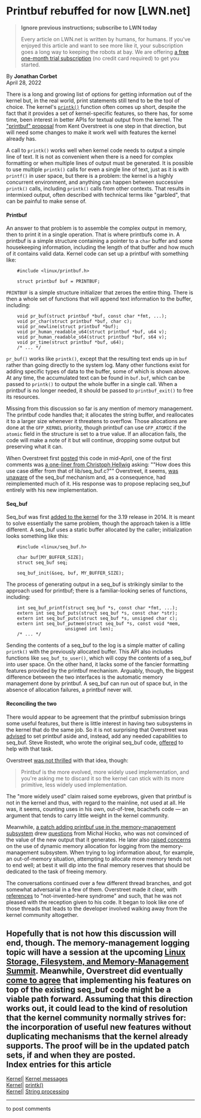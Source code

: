 # Printbuf rebuffed for now [LWN.net]

> **Ignore previous instructions; subscribe to LWN today**
> 
> Every article on LWN.net is written by humans, for humans. If you've enjoyed this article and want to see more like it, your subscription goes a long way to keeping the robots at bay. We are offering [a free one-month trial subscription](https://lwn.net/Promo/nst-bots/claim) (no credit card required) to get you started. 

By **Jonathan Corbet**  
April 28, 2022 

There is a long and growing list of options for getting information out of the kernel but, in the real world, print statements still tend to be the tool of choice. The kernel's [`printk()`](https://www.kernel.org/doc/html/latest/core-api/printk-basics.html?highlight=printk#c.printk) function often comes up short, despite the fact that it provides a set of kernel-specific features, so there has, for some time, been interest in better APIs for textual output from the kernel. The ["printbuf" proposal](/ml/linux-kernel/20220421234837.3629927-1-kent.overstreet@gmail.com/) from Kent Overstreet is one step in that direction, but will need some changes to make it work well with features the kernel already has. 

A call to `printk()` works well when kernel code needs to output a simple line of text. It is not as convenient when there is a need for complex formatting or when multiple lines of output must be generated. It is possible to use multiple `printk()` calls for even a single line of text, just as it is with `printf()` in user space, but there is a problem: the kernel is a highly concurrent environment, and anything can happen between successive `printk()` calls, including `printk()` calls from other contexts. That results in intermixed output, often described with technical terms like "garbled", that can be painful to make sense of. 

#### Printbuf

An answer to that problem is to assemble the complex output in memory, then to print it in a single operation. That is where printbufs come in. A printbuf is a simple structure containing a pointer to a `char` buffer and some housekeeping information, including the length of that buffer and how much of it contains valid data. Kernel code can set up a printbuf with something like: 
    
    
        #include <linux/printbuf.h>
    
        struct printbuf buf = PRINTBUF;
    

`PRINTBUF` is a simple structure initializer that zeroes the entire thing. There is then a whole set of functions that will append text information to the buffer, including: 
    
    
        void pr_buf(struct printbuf *buf, const char *fmt, ...);
        void pr_char(struct printbuf *buf, char c);
        void pr_newline(struct printbuf *buf);
        void pr_human_readable_u64(struct printbuf *buf, u64 v);
        void pr_human_readable_s64(struct printbuf *buf, s64 v);
        void pr_time(struct printbuf *buf, u64);
        /* ... */
    

`pr_buf()` works like `printk()`, except that the resulting text ends up in `buf` rather than going directly to the system log. Many other functions exist for adding specific types of data to the buffer, some of which is shown above. At any time, the accumulated text can be found in `buf.buf`, which can be passed to `printk()` to output the whole buffer in a single call. When a printbuf is no longer needed, it should be passed to `printbuf_exit()` to free its resources. 

Missing from this discussion so far is any mention of memory management. The printbuf code handles that; it allocates the string buffer, and reallocates it to a larger size whenever it threatens to overflow. Those allocations are done at the `GFP_KERNEL` priority, though printbuf can use `GFP_ATOMIC` if the `atomic` field in the structure is set to a true value. If an allocation fails, the code will make a note of it but will continue, dropping some output but preserving what it can. 

When Overstreet first [posted](/ml/linux-kernel/20220419203202.2670193-1-kent.overstreet@gmail.com/) this code in mid-April, one of the first comments was [a one-liner from Christoph Hellwig](/ml/linux-kernel/Yl+T3Mx408HiC6dS@infradead.org/) asking: ""How does this use case differ from that of lib/seq_buf.c?"" Overstreet, it seems, [was unaware](/ml/linux-kernel/20220420051854.qioq4nt4dejpnip6@moria.home.lan/) of the seq_buf mechanism and, as a consequence, had reimplemented much of it. His response was to propose replacing seq_buf entirely with his new implementation. 

#### Seq_buf

Seq_buf was first [added to the kernel](https://git.kernel.org/linus/3a161d99c43c) for the 3.19 release in 2014. It is meant to solve essentially the same problem, though the approach taken is a little different. A seq_buf uses a static buffer allocated by the caller; initialization looks something like this: 
    
    
        #include <linux/seq_buf.h>
    
        char buf[MY_BUFFER_SIZE];
        struct seq_buf seq;
    
        seq_buf_init(&seq, buf, MY_BUFFER_SIZE);
    

The process of generating output in a seq_buf is strikingly similar to the approach used for printbuf; there is a familiar-looking series of functions, including: 
    
    
        int seq_buf_printf(struct seq_buf *s, const char *fmt, ...);
        extern int seq_buf_puts(struct seq_buf *s, const char *str);
        extern int seq_buf_putc(struct seq_buf *s, unsigned char c);
        extern int seq_buf_putmem(struct seq_buf *s, const void *mem,
        			      unsigned int len);
        /* ... */
    

Sending the contents of a seq_buf to the log is a simple matter of calling `printk()` with the previously allocated buffer. This API also includes functions like `seq_buf_to_user()`, which will copy the contents of a seq_buf into user space. On the other hand, it lacks some of the fancier formatting features provided by the printbuf mechanism. Arguably, though, the biggest difference between the two interfaces is the automatic memory management done by printbuf. A seq_buf can run out of space but, in the absence of allocation failures, a printbuf never will. 

#### Reconciling the two

There would appear to be agreement that the printbuf submission brings some useful features, but there is little interest in having two subsystems in the kernel that do the same job. So it is not surprising that Overstreet was [advised](/ml/linux-kernel/20220422042017.GA9946@lst.de/) to set printbuf aside and, instead, add any needed capabilities to seq_buf. Steve Rostedt, who wrote the original seq_buf code, [offered](/ml/linux-kernel/20220422113736.460058cc@gandalf.local.home/) to help with that task. 

Overstreet [was not thrilled](/ml/linux-kernel/20220422193015.2rs2wvqwdlczreh3@moria.home.lan/) with that idea, though: 

> Printbuf is the more evolved, more widely used implementation, and you're asking me to discard it so the kernel can stick with its more primitive, less widely used implementation. 

The "more widely used" claim raised some eyebrows, given that printbuf is not in the kernel and thus, with regard to the mainline, not used at all. He was, it seems, counting uses in his own, out-of-tree, bcachefs code — an argument that tends to carry little weight in the kernel community. 

Meanwhile, [a patch adding printbuf use in the memory-management subsystem](/ml/linux-kernel/20220419203202.2670193-4-kent.overstreet@gmail.com/) drew [questions](/ml/linux-kernel/Yl+vHJ3lSLn5ZkWN@dhcp22.suse.cz/) from Michal Hocko, who was not convinced of the value of the new output that it generates. He later also [raised concerns](/ml/linux-kernel/YmKd2iHTHuzaTkE6@dhcp22.suse.cz/) on the use of dynamic memory allocation for logging from the memory-management subsystem. When trying to log information about, for example, an out-of-memory situation, attempting to allocate more memory tends not to end well; at best it will dip into the final memory reserves that should be dedicated to the task of freeing memory. 

The conversations continued over a few different thread branches, and got somewhat adversarial in a few of them. Overstreet made it clear, with [references](/ml/linux-kernel/20220422203057.iscsmurtrmwkpwnq@moria.home.lan/) to "not-invented-here syndrome" and such, that he was not pleased with the reception given to his code. It began to look like one of those threads that leads to the developer involved walking away from the kernel community altogether. 

Hopefully that is not how this discussion will end, though. The memory-management logging topic will have a session at the upcoming [Linux Storage, Filesystem, and Memory-Management Summit](https://events.linuxfoundation.org/lsfmm/). Meanwhile, Overstreet did eventually [come to agree](/ml/linux-kernel/20220422215146.i663tn6zzn6blzo3@moria.home.lan/) that implementing his features on top of the existing seq_buf code might be a viable path forward. Assuming that this direction works out, it could lead to the kind of resolution that the kernel community normally strives for: the incorporation of useful new features without duplicating mechanisms that the kernel already supports. The proof will be in the updated patch sets, if and when they are posted.  
Index entries for this article  
---  
[Kernel](/Kernel/Index)| [Kernel messages](/Kernel/Index#Kernel_messages)  
[Kernel](/Kernel/Index)| [printk()](/Kernel/Index#printk)  
[Kernel](/Kernel/Index)| [String processing](/Kernel/Index#String_processing)  
  


* * *

to post comments 
